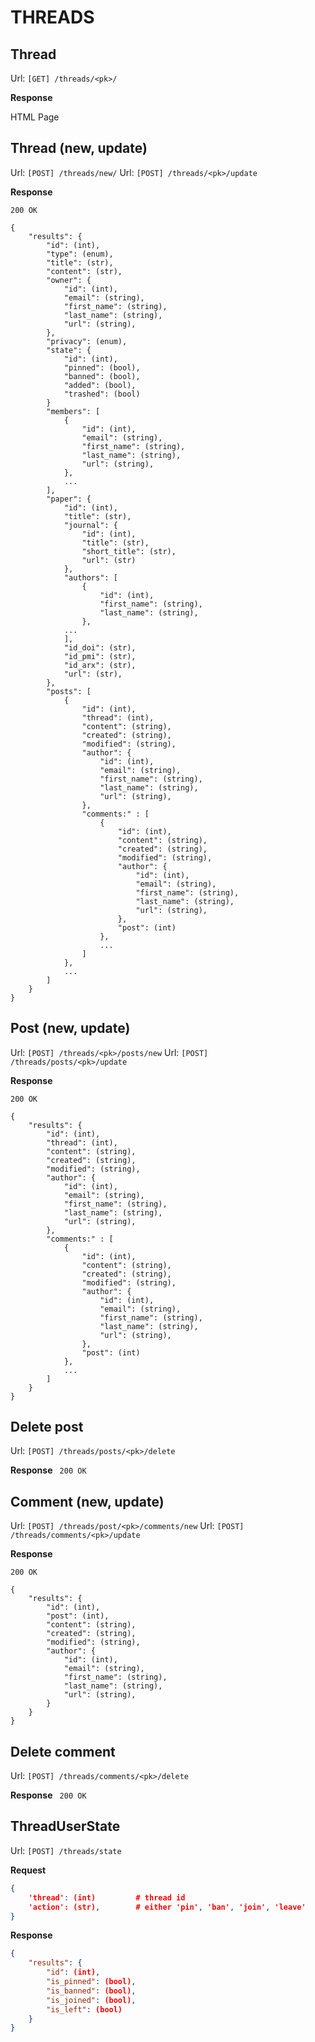 THREADS
========

## Thread

Url: ```[GET] /threads/<pk>/```

**Response**

HTML Page


## Thread (new, update)

Url: ```[POST] /threads/new/```
Url: ```[POST] /threads/<pk>/update```

**Response**

```200 OK```
```
{
    "results": {
        "id": (int),
        "type": (enum),
        "title": (str),
        "content": (str),
        "owner": {
            "id": (int),
            "email": (string), 
            "first_name": (string),
            "last_name": (string),
            "url": (string),
        },
        "privacy": (enum),
        "state": {
            "id": (int),
            "pinned": (bool),
            "banned": (bool),
            "added": (bool),
            "trashed": (bool)
        }
        "members": [
            {
                "id": (int),
                "email": (string), 
                "first_name": (string),
                "last_name": (string),
                "url": (string),
            },
            ...
        ],
        "paper": {
            "id": (int), 
            "title": (str),
            "journal": {
                "id": (int),
                "title": (str),
                "short_title": (str),
                "url": (str)
            },
            "authors": [
                {
                    "id": (int), 
                    "first_name": (string),
                    "last_name": (string),
                },
            ...
            ], 
            "id_doi": (str),
            "id_pmi": (str),
            "id_arx": (str),
            "url": (str),
        },
        "posts": [
            {
                "id": (int),
                "thread": (int),
                "content": (string),
                "created": (string),
                "modified": (string),
                "author": {
                    "id": (int),
                    "email": (string), 
                    "first_name": (string),
                    "last_name": (string),
                    "url": (string),
                },
                "comments:" : [
                    {                                    
                        "id": (int),
                        "content": (string),
                        "created": (string),
                        "modified": (string),                
                        "author": {
                            "id": (int),
                            "email": (string), 
                            "first_name": (string),
                            "last_name": (string),
                            "url": (string),
                        },
                        "post": (int)
                    },
                    ...
                ]
            },
            ...
        ]
    }
}
```


## Post (new, update)

Url: ```[POST] /threads/<pk>/posts/new```
Url: ```[POST] /threads/posts/<pk>/update```

**Response**

```200 OK```
```
{
    "results": {   
        "id": (int),
        "thread": (int),
        "content": (string),
        "created": (string),
        "modified": (string),
        "author": {
            "id": (int),
            "email": (string), 
            "first_name": (string),
            "last_name": (string),
            "url": (string),
        },
        "comments:" : [
            {                                    
                "id": (int),
                "content": (string),
                "created": (string),
                "modified": (string),                
                "author": {
                    "id": (int),
                    "email": (string), 
                    "first_name": (string),
                    "last_name": (string),
                    "url": (string),
                },
                "post": (int)
            },
            ...
        ]
    }
}
```

## Delete post

Url: ```[POST] /threads/posts/<pk>/delete```

**Response**
``` 200 OK```

## Comment (new, update)

Url: ```[POST] /threads/post/<pk>/comments/new```
Url: ```[POST] /threads/comments/<pk>/update```

**Response**

```200 OK```
```
{
    "results": {   
        "id": (int),
        "post": (int),
        "content": (string),
        "created": (string),
        "modified": (string),
        "author": {
            "id": (int),
            "email": (string), 
            "first_name": (string),
            "last_name": (string),
            "url": (string),
        }
    }
}
```

## Delete comment

Url: ```[POST] /threads/comments/<pk>/delete```

**Response**
``` 200 OK```


## ThreadUserState

Url:  ```[POST] /threads/state```

**Request**
```json
{
    'thread': (int)         # thread id
    'action': (str),        # either 'pin', 'ban', 'join', 'leave'
}
```

**Response**
```json
{
    "results": {
        "id": (int),
        "is_pinned": (bool),
        "is_banned": (bool),
        "is_joined": (bool),
        "is_left": (bool)
    }    
}
```